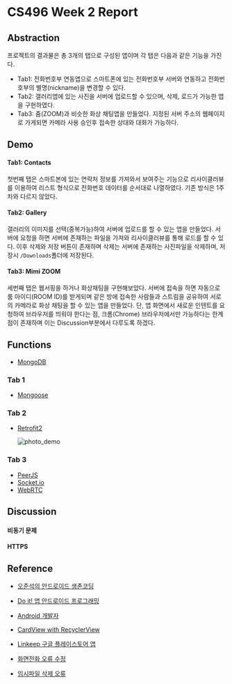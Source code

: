 # CS496 Week 2 Report

## Abstraction

프로젝트의 결과물은 총 3개의 탭으로 구성된 앱이며 각 탭은 다음과 같은 기능을 가진다.

* Tab1: 전화번호부 연동앱으로 스마트폰에 있는 전화번호부 서버와 연동하고 전화번호부의 별명(nickname)을 변경할 수 있다.
* Tab2: 갤러리앱에 있는 사진을 서버에 업로드할 수 있으며, 삭제, 로드가 가능한 앱을 구현하였다.
* Tab3: 줌(ZOOM)과 비슷한 화상 채팅앱을 만들었다. 지정된 서버 주소의 웹페이지로 가게되면 카메라 사용 승인후 접속한 상대와 대화가 가능하다.



## Demo

#### Tab1: Contacts

첫번째 탭은 스마트본에 있는 연락처 정보를 가져와서 보여주는 기능으로 리사이클러뷰를 이용하여 리스트 형식으로 전화번호 데이터를 순서대로 나열하였다.  기존 방식은 1주차와 다르지 않았다.


#### Tab2: Gallery

갤러리의 이미지를 선택(중복가능)하여 서버에 업로드를 할 수 있는 앱을 만들었다. 서버에 요청을 하면 서버에 존재하는 파일을 가져와 리사이클러뷰를 통해 로드를 할 수 있다. 이후 삭제와 저장 버튼이 존재하며 삭제는 서버에 존재하는 사진파일을 삭제하며, 저장시 `/Downloads`폴더에 저장된다.

#### Tab3: Mimi ZOOM

세번째 탭은 웹서핑을 하거나 화상채팅을 구현해보았다. 서버에 접속을 하면 자동으로 룸 아이디(ROOM ID)를 받게되며 같은 방에 접속한 사람들과 스트림을 공유하여 서로의 카메라로 화상 채팅을 할 수 있는 앱을 만들었다. 단, 앱 화면에서 새로운 인텐트를 요청하여 브라우저를 띄워야 한다는 점, 크롬(Chrome) 브라우저에서만 가능하다는 한계점이 존재하며 이는 Discussion부분에서 다루도록 하겠다.

## Functions

* [MongoDB]()

### Tab 1

* [Mongoose]()

### Tab 2

* [Retrofit2](https://square.github.io/retrofit/)

  ![photo_demo](https://img1.daumcdn.net/thumb/R800x0/?scode=mtistory2&fname=https%3A%2F%2Ft1.daumcdn.net%2Fcfile%2Ftistory%2F223DEF3A58956DCA2F)

### Tab 3

* [PeerJS](https://peerjs.com/)
* [Socket.io](https://socket.io/)
* [WebRTC](https://webrtc.org/)

  

## Discussion

#### 비동기 문제

#### HTTPS



## Reference

* [오준석의 안드로이드 생존코딩](http://www.yes24.com/Product/Goods/64494679)
* [Do it! 앱 안드로이드 프로그래밍](http://www.yes24.com/Product/Goods/89393757)

* [Android 개발자](https://developer.android.com/?hl=ko)
* [CardView with RecyclerView](https://medium.com/inside-ppl-b7/recyclerview-inside-fragment-with-android-studio-680cbed59d84)
* [Linkeep 구글 플레이스토어 앱](https://play.google.com/store/apps/details?id=com.francescopennella.linkeep&hl=ko)
* [화면전화 오류 수정](http://jinyongjeong.github.io/2018/09/30/configchange_option/)
* [임시파일 삭제 오류](https://stackoverflow.com/questions/7131930/get-the-file-size-in-android-sdk/23559921)
